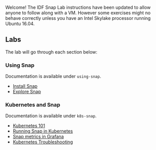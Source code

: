 
Welcome! The IDF Snap Lab instructions have been updated to allow anyone to follow along with a VM. However some exercises might no behave correctly unless you have an Intel Skylake processor running Ubuntu 16.04. 

## Labs

The lab will go through each section below: 

### Using Snap
Documentation is available under `using-snap`.
* [Install Snap](using-snap/install-snap.md)
* [Explore Snap](using-snap/explore-snap.md)

### Kubernetes and Snap

Documentation is available under `k8s-snap`.
* [Kubernetes 101](k8s-snap/k8s-101.md)
* [Running Snap in Kubernetes](k8s-snap/run-snap-in-k8s.md)
* [Snap metrics in Grafana](k8s-snap/snap-metrics.md)
* [Kubernetes Troubleshooting](k8s-snap/k8s-troubleshoot.md)
